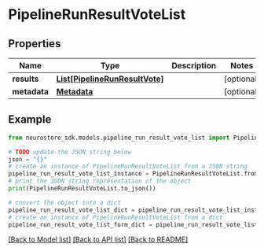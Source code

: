 # PipelineRunResultVoteList


## Properties

Name | Type | Description | Notes
------------ | ------------- | ------------- | -------------
**results** | [**List[PipelineRunResultVote]**](PipelineRunResultVote.md) |  | [optional] 
**metadata** | [**Metadata**](Metadata.md) |  | [optional] 

## Example

```python
from neurostore_sdk.models.pipeline_run_result_vote_list import PipelineRunResultVoteList

# TODO update the JSON string below
json = "{}"
# create an instance of PipelineRunResultVoteList from a JSON string
pipeline_run_result_vote_list_instance = PipelineRunResultVoteList.from_json(json)
# print the JSON string representation of the object
print(PipelineRunResultVoteList.to_json())

# convert the object into a dict
pipeline_run_result_vote_list_dict = pipeline_run_result_vote_list_instance.to_dict()
# create an instance of PipelineRunResultVoteList from a dict
pipeline_run_result_vote_list_form_dict = pipeline_run_result_vote_list.from_dict(pipeline_run_result_vote_list_dict)
```
[[Back to Model list]](../README.md#documentation-for-models) [[Back to API list]](../README.md#documentation-for-api-endpoints) [[Back to README]](../README.md)


